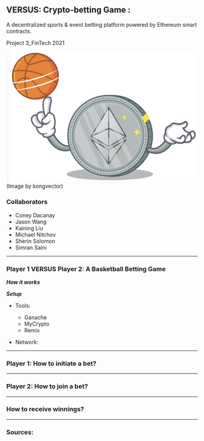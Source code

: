 ## VERSUS: Crypto-betting Game : 

A decentralized sports & event betting platform powered by Ethereum smart contracts.

Project 3_FinTech 2021

![ETHBasketball](Images/ETH_Basketball.png)
(Image by kongvector)


### Collaborators

- Coney Dacanay
- Jason Wang
- Kaining Liu
- Michael Nitchov
- Sherin Solomon
- Simran Saini

---

### Player 1 VERSUS Player 2: A Basketball Betting Game

***How it works***


***Setup***

- Tools:
    
    - Ganache
    - MyCrypto
    - Remix

- Network:


---

### Player 1: How to initiate a bet?

---

### Player 2: How to join a bet?


---

### How to receive winnings?


---




### Sources:
